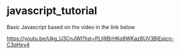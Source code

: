 # javascript_tutorial

Basic Javascript based on the video in the link below

https://youtu.be/Ukg_U3CnJWI?list=PLlj9BrHKq9WKaz8UV3BjEqicn-C3qHxy4
